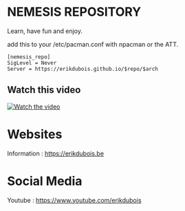 # NEMESIS REPOSITORY


Learn, have fun and enjoy.

add this to your /etc/pacman.conf with npacman or the ATT.

```
[nemesis_repo]
SigLevel = Never
Server = https://erikdubois.github.io/$repo/$arch
```

## Watch this video

[![Watch the video](https://img.youtube.com/vi/guHmlOP0MQo/maxresdefault.jpg)](https://youtu.be/guHmlOP0MQo)


# Websites

Information : https://erikdubois.be


# Social Media

Youtube  : https://www.youtube.com/erikdubois

